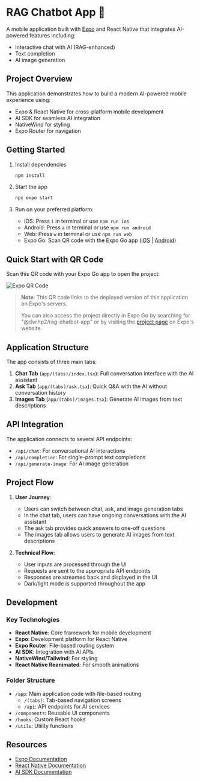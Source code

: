 # RAG Chatbot App 🤖

A mobile application built with [Expo](https://expo.dev) and React Native that integrates AI-powered features including:
- Interactive chat with AI (RAG-enhanced)
- Text completion
- AI image generation

## Project Overview

This application demonstrates how to build a modern AI-powered mobile experience using:
- Expo & React Native for cross-platform mobile development
- AI SDK for seamless AI integration
- NativeWind for styling
- Expo Router for navigation

## Getting Started

1. Install dependencies

   ```bash
   npm install
   ```

2. Start the app

   ```bash
   npx expo start
   ```

3. Run on your preferred platform:
   - iOS: Press `i` in terminal or use `npm run ios`
   - Android: Press `a` in terminal or use `npm run android`
   - Web: Press `w` in terminal or use `npm run web`
   - Expo Go: Scan QR code with the Expo Go app ([iOS](https://apps.apple.com/app/expo-go/id982107779) | [Android](https://play.google.com/store/apps/details?id=host.exp.exponent))

## Quick Start with QR Code

Scan this QR code with your Expo Go app to open the project:

![Expo QR Code](https://qr.expo.dev/expo-go?owner=dwihp2&slug=rag-chatbot-app&releaseChannel=default&host=exp.host)

> **Note**: This QR code links to the deployed version of this application on Expo's servers.
>
> You can also access the project directly in Expo Go by searching for "@dwihp2/rag-chatbot-app" or by visiting the [project page](https://expo.dev/@dwihp2/rag-chatbot-app) on Expo's website.

## Application Structure

The app consists of three main tabs:
1. **Chat Tab** (`app/(tabs)/index.tsx`): Full conversation interface with the AI assistant
2. **Ask Tab** (`app/(tabs)/ask.tsx`): Quick Q&A with the AI without conversation history
3. **Images Tab** (`app/(tabs)/images.tsx`): Generate AI images from text descriptions

## API Integration

The application connects to several API endpoints:
- `/api/chat`: For conversational AI interactions
- `/api/completion`: For single-prompt text completions
- `/api/generate-image`: For AI image generation

## Project Flow

1. **User Journey**:
   - Users can switch between chat, ask, and image generation tabs
   - In the chat tab, users can have ongoing conversations with the AI assistant
   - The ask tab provides quick answers to one-off questions
   - The images tab allows users to generate AI images from text descriptions

2. **Technical Flow**:
   - User inputs are processed through the UI
   - Requests are sent to the appropriate API endpoints
   - Responses are streamed back and displayed in the UI
   - Dark/light mode is supported throughout the app

## Development

### Key Technologies
- **React Native**: Core framework for mobile development
- **Expo**: Development platform for React Native
- **Expo Router**: File-based routing system
- **AI SDK**: Integration with AI APIs
- **NativeWind/Tailwind**: For styling
- **React Native Reanimated**: For smooth animations

### Folder Structure
- `/app`: Main application code with file-based routing
  - `/(tabs)`: Tab-based navigation screens
  - `/api`: API endpoints for AI services
- `/components`: Reusable UI components
- `/hooks`: Custom React hooks
- `/utils`: Utility functions

## Resources

- [Expo Documentation](https://docs.expo.dev/)
- [React Native Documentation](https://reactnative.dev/)
- [AI SDK Documentation](https://ai.vercel.ai/docs)

